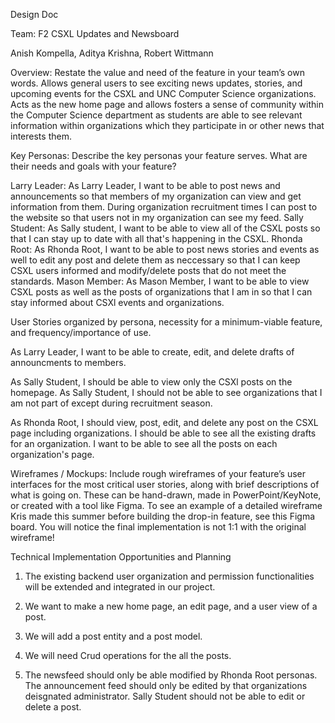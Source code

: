 Design Doc

Team: F2
CSXL Updates and Newsboard

Anish Kompella, Aditya Krishna, Robert Wittmann


Overview: Restate the value and need of the feature in your team’s own words.
Allows general users to see exciting news updates, stories, and upcoming events for the CSXL and UNC Computer Science organizations. Acts as the new home page and allows fosters a sense of community within the Computer Science department as students are able to see relevant information within organizations which they participate in or other news that interests them. 

Key Personas: Describe the key personas your feature serves. What are their needs and goals with your feature?

Larry Leader: As Larry Leader, I want to be able to post news and announcements so that members of my organization can view and get information from them. During organization recruitment times I can post to the website so that users not in my organization can see my feed.
Sally Student: As Sally student, I want to be able to view all of the CSXL posts so that I can stay up to date with all that's happening in the CSXL.
Rhonda Root: As Rhonda Root, I want to be able to post news stories and events as well to edit any post and delete them as neccessary so that I can keep CSXL users informed and modify/delete posts that do not meet the standards.
Mason Member: As Mason Member, I want to be able to view CSXL posts as well as the posts of organizations that I am in so that I can stay informed about CSXl events and organizations.


User Stories organized by persona, necessity for a minimum-viable feature, and frequency/importance of use.

As Larry Leader, I want to be able to create, edit, and delete drafts of announcments to members. 

As Sally Student, I should be able to view only the CSXl posts on the homepage.
As Sally Student, I should not be able to see organizations that I am not part of except during recruitment season. 

As Rhonda Root, I should view, post, edit, and delete any post on the CSXL page including organizations. I should be able to see all the existing drafts for an organization. I want to be able to see all the posts on each organization's page.



Wireframes / Mockups: Include rough wireframes of your feature’s user interfaces for the most critical user stories, along with brief descriptions of what is going on. These can be hand-drawn, made in PowerPoint/KeyNote, or created with a tool like Figma. To see an example of a detailed wireframe Kris made this summer before building the drop-in feature, see this Figma board. You will notice the final implementation is not 1:1 with the original wireframe!

Technical Implementation Opportunities and Planning


1. The existing backend user organization and permission functionalities will be extended and integrated in our project. 

2. We want to make a new home page, an edit page, and a user view of a post.

3. We will add a post entity and a post model.

4. We will need Crud operations for the all the posts. 

5. The newsfeed should only be able modified by Rhonda Root personas. The announcement feed should only be edited by that organizations deisgnated administrator. Sally Student should not be able to edit or delete a post.





